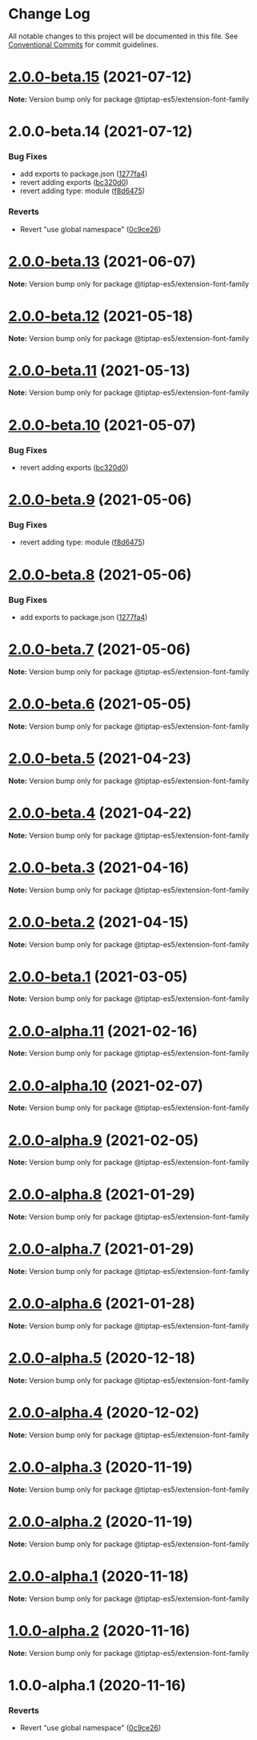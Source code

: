 # Change Log

All notable changes to this project will be documented in this file.
See [Conventional Commits](https://conventionalcommits.org) for commit guidelines.

# [2.0.0-beta.15](https://github.com/justame/tiptap/compare/@tiptap-es5/extension-font-family@2.0.0-beta.14...@tiptap-es5/extension-font-family@2.0.0-beta.15) (2021-07-12)

**Note:** Version bump only for package @tiptap-es5/extension-font-family





# 2.0.0-beta.14 (2021-07-12)


### Bug Fixes

* add exports to package.json ([1277fa4](https://github.com/justame/tiptap/commit/1277fa47151e9c039508cdb219bdd0ffe647f4ee))
* revert adding exports ([bc320d0](https://github.com/justame/tiptap/commit/bc320d0b4b80b0e37a7e47a56e0f6daec6e65d98))
* revert adding type: module ([f8d6475](https://github.com/justame/tiptap/commit/f8d6475e2151faea6f96baecdd6bd75880d50d2c))


### Reverts

* Revert "use global namespace" ([0c9ce26](https://github.com/justame/tiptap/commit/0c9ce26c02c07d88a757c01b0a9d7f9e2b0b7502))





# [2.0.0-beta.13](https://github.com/ueberdosis/tiptap/compare/@tiptap-es5/extension-font-family@2.0.0-beta.12...@tiptap-es5/extension-font-family@2.0.0-beta.13) (2021-06-07)

**Note:** Version bump only for package @tiptap-es5/extension-font-family

# [2.0.0-beta.12](https://github.com/ueberdosis/tiptap/compare/@tiptap-es5/extension-font-family@2.0.0-beta.11...@tiptap-es5/extension-font-family@2.0.0-beta.12) (2021-05-18)

**Note:** Version bump only for package @tiptap-es5/extension-font-family

# [2.0.0-beta.11](https://github.com/ueberdosis/tiptap/compare/@tiptap-es5/extension-font-family@2.0.0-beta.10...@tiptap-es5/extension-font-family@2.0.0-beta.11) (2021-05-13)

**Note:** Version bump only for package @tiptap-es5/extension-font-family

# [2.0.0-beta.10](https://github.com/ueberdosis/tiptap/compare/@tiptap-es5/extension-font-family@2.0.0-beta.9...@tiptap-es5/extension-font-family@2.0.0-beta.10) (2021-05-07)

### Bug Fixes

- revert adding exports ([bc320d0](https://github.com/ueberdosis/tiptap/commit/bc320d0b4b80b0e37a7e47a56e0f6daec6e65d98))

# [2.0.0-beta.9](https://github.com/ueberdosis/tiptap/compare/@tiptap-es5/extension-font-family@2.0.0-beta.8...@tiptap-es5/extension-font-family@2.0.0-beta.9) (2021-05-06)

### Bug Fixes

- revert adding type: module ([f8d6475](https://github.com/ueberdosis/tiptap/commit/f8d6475e2151faea6f96baecdd6bd75880d50d2c))

# [2.0.0-beta.8](https://github.com/ueberdosis/tiptap/compare/@tiptap-es5/extension-font-family@2.0.0-beta.7...@tiptap-es5/extension-font-family@2.0.0-beta.8) (2021-05-06)

### Bug Fixes

- add exports to package.json ([1277fa4](https://github.com/ueberdosis/tiptap/commit/1277fa47151e9c039508cdb219bdd0ffe647f4ee))

# [2.0.0-beta.7](https://github.com/ueberdosis/tiptap/compare/@tiptap-es5/extension-font-family@2.0.0-beta.6...@tiptap-es5/extension-font-family@2.0.0-beta.7) (2021-05-06)

**Note:** Version bump only for package @tiptap-es5/extension-font-family

# [2.0.0-beta.6](https://github.com/ueberdosis/tiptap/compare/@tiptap-es5/extension-font-family@2.0.0-beta.5...@tiptap-es5/extension-font-family@2.0.0-beta.6) (2021-05-05)

**Note:** Version bump only for package @tiptap-es5/extension-font-family

# [2.0.0-beta.5](https://github.com/ueberdosis/tiptap/compare/@tiptap-es5/extension-font-family@2.0.0-beta.4...@tiptap-es5/extension-font-family@2.0.0-beta.5) (2021-04-23)

**Note:** Version bump only for package @tiptap-es5/extension-font-family

# [2.0.0-beta.4](https://github.com/ueberdosis/tiptap/compare/@tiptap-es5/extension-font-family@2.0.0-beta.3...@tiptap-es5/extension-font-family@2.0.0-beta.4) (2021-04-22)

**Note:** Version bump only for package @tiptap-es5/extension-font-family

# [2.0.0-beta.3](https://github.com/ueberdosis/tiptap/compare/@tiptap-es5/extension-font-family@2.0.0-beta.2...@tiptap-es5/extension-font-family@2.0.0-beta.3) (2021-04-16)

**Note:** Version bump only for package @tiptap-es5/extension-font-family

# [2.0.0-beta.2](https://github.com/ueberdosis/tiptap/compare/@tiptap-es5/extension-font-family@2.0.0-beta.1...@tiptap-es5/extension-font-family@2.0.0-beta.2) (2021-04-15)

**Note:** Version bump only for package @tiptap-es5/extension-font-family

# [2.0.0-beta.1](https://github.com/ueberdosis/tiptap/compare/@tiptap-es5/extension-font-family@2.0.0-alpha.11...@tiptap-es5/extension-font-family@2.0.0-beta.1) (2021-03-05)

**Note:** Version bump only for package @tiptap-es5/extension-font-family

# [2.0.0-alpha.11](https://github.com/ueberdosis/tiptap/compare/@tiptap-es5/extension-font-family@2.0.0-alpha.10...@tiptap-es5/extension-font-family@2.0.0-alpha.11) (2021-02-16)

**Note:** Version bump only for package @tiptap-es5/extension-font-family

# [2.0.0-alpha.10](https://github.com/ueberdosis/tiptap/compare/@tiptap-es5/extension-font-family@2.0.0-alpha.9...@tiptap-es5/extension-font-family@2.0.0-alpha.10) (2021-02-07)

**Note:** Version bump only for package @tiptap-es5/extension-font-family

# [2.0.0-alpha.9](https://github.com/ueberdosis/tiptap/compare/@tiptap-es5/extension-font-family@2.0.0-alpha.8...@tiptap-es5/extension-font-family@2.0.0-alpha.9) (2021-02-05)

**Note:** Version bump only for package @tiptap-es5/extension-font-family

# [2.0.0-alpha.8](https://github.com/ueberdosis/tiptap/compare/@tiptap-es5/extension-font-family@2.0.0-alpha.7...@tiptap-es5/extension-font-family@2.0.0-alpha.8) (2021-01-29)

**Note:** Version bump only for package @tiptap-es5/extension-font-family

# [2.0.0-alpha.7](https://github.com/ueberdosis/tiptap/compare/@tiptap-es5/extension-font-family@2.0.0-alpha.6...@tiptap-es5/extension-font-family@2.0.0-alpha.7) (2021-01-29)

**Note:** Version bump only for package @tiptap-es5/extension-font-family

# [2.0.0-alpha.6](https://github.com/ueberdosis/tiptap/compare/@tiptap-es5/extension-font-family@2.0.0-alpha.5...@tiptap-es5/extension-font-family@2.0.0-alpha.6) (2021-01-28)

**Note:** Version bump only for package @tiptap-es5/extension-font-family

# [2.0.0-alpha.5](https://github.com/ueberdosis/tiptap/compare/@tiptap-es5/extension-font-family@2.0.0-alpha.4...@tiptap-es5/extension-font-family@2.0.0-alpha.5) (2020-12-18)

**Note:** Version bump only for package @tiptap-es5/extension-font-family

# [2.0.0-alpha.4](https://github.com/ueberdosis/tiptap/compare/@tiptap-es5/extension-font-family@2.0.0-alpha.3...@tiptap-es5/extension-font-family@2.0.0-alpha.4) (2020-12-02)

**Note:** Version bump only for package @tiptap-es5/extension-font-family

# [2.0.0-alpha.3](https://github.com/ueberdosis/tiptap/compare/@tiptap-es5/extension-font-family@2.0.0-alpha.2...@tiptap-es5/extension-font-family@2.0.0-alpha.3) (2020-11-19)

**Note:** Version bump only for package @tiptap-es5/extension-font-family

# [2.0.0-alpha.2](https://github.com/ueberdosis/tiptap/compare/@tiptap-es5/extension-font-family@2.0.0-alpha.1...@tiptap-es5/extension-font-family@2.0.0-alpha.2) (2020-11-19)

**Note:** Version bump only for package @tiptap-es5/extension-font-family

# [2.0.0-alpha.1](https://github.com/ueberdosis/tiptap/compare/@tiptap-es5/extension-font-family@1.0.0-alpha.2...@tiptap-es5/extension-font-family@2.0.0-alpha.1) (2020-11-18)

**Note:** Version bump only for package @tiptap-es5/extension-font-family

# [1.0.0-alpha.2](https://github.com/ueberdosis/tiptap/compare/@tiptap-es5/extension-font-family@1.0.0-alpha.1...@tiptap-es5/extension-font-family@1.0.0-alpha.2) (2020-11-16)

**Note:** Version bump only for package @tiptap-es5/extension-font-family

# 1.0.0-alpha.1 (2020-11-16)

### Reverts

- Revert "use global namespace" ([0c9ce26](https://github.com/ueberdosis/tiptap/commit/0c9ce26c02c07d88a757c01b0a9d7f9e2b0b7502))

